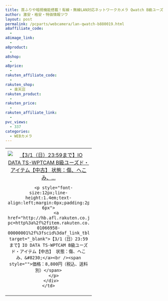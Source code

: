 ```yaml
---
title: 首ふりや暗視機能搭載！有線・無線LAN対応ネットワークカメラ Qwatch B級ユーズド激安特価8,800円！19時から！
author: 激安・格安・特価情報ツウ
layout: post
permalink: /pcparts/webcamera/lan-qwatch-b880019.html
a8affiliate_code:
  - 
a8image_link:
  - 
a8product:
  - 
a8shop:
  - 
a8price:
  - 
rakuten_affiliate_code:
  - 
rakuten_shop:
  - 楽天店
rakuten_product:
  - 
rakuten_price:
  - 
rakuten_affiliate_link:
  - 
pvc_views:
  - 337
categories:
  - WEBカメラ
---
```

<table border="0" cellpadding="0" cellspacing="0">
  <tr>
    <td valign="top">
      <div style="border:1px none;margin:0px;padding:6px 0px;width:260px;text-align:center;float:left">
        <a href="http://hb.afl.rakuten.co.jp/hgc/0a708d69.b8a87d02.0a708d6a.55a4c12c/?pc=http%3a%2f%2fitem.rakuten.co.jp%2fioplaza%2f3300-01066958-00000001%2f%3fscid%3daf_link_tbl&m=http%3a%2f%2fm.rakuten.co.jp%2fioplaza%2fi%2f10259403%2f" target="_blank"><img src="http://hbb.afl.rakuten.co.jp/hgb/?pc=http%3a%2f%2fthumbnail.image.rakuten.co.jp%2f%400_mall%2fioplaza%2fcabinet%2fopen12%2f4957180107554.jpg%3f_ex%3d240x240&m=http%3a%2f%2fthumbnail.image.rakuten.co.jp%2f%400_mall%2fioplaza%2fcabinet%2fopen12%2f4957180107554.jpg" alt="【3/1（日）23:59まで】IO DATA TS-WPTCAM B級ユーズド・アイテム【中古】 状態：傷、へこみ、..." border="0" style="margin:0px;padding:0px" /></a> 
        
        <p style="font-size:12px;line-height:1.4em;text-align:left;margin:0px;padding:2px 6px">
          <a href="http://hb.afl.rakuten.co.jp/hgc/0a708d69.b8a87d02.0a708d6a.55a4c12c/?pc=http%3a%2f%2fitem.rakuten.co.jp%2fioplaza%2f3300-01066958-00000001%2f%3fscid%3daf_link_tbl&m=http%3a%2f%2fm.rakuten.co.jp%2fioplaza%2fi%2f10259403%2f" target="_blank">【3/1（日）23:59まで】IO DATA TS-WPTCAM B級ユーズド・アイテム【中古】 状態：傷、へこみ、&#8230;</a><br /><span style="">価格：8,800円（税込、送料別）</span>
        </p>
      </div>
    </td>
  </tr>
</table>